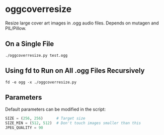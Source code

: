 # oggcoverresize

Resize large cover art images in .ogg audio files. Depends on mutagen and
PIL/Pillow.

## On a Single File

```
./oggcoverresize.py test.ogg
````

## Using fd to Run on All .ogg Files Recursively

```
fd -e ogg -x ./oggcoverresize.py
```

## Parameters
Default parameters can be modified in the script:

```python
SIZE = (256, 256)      # Target size
SIZE_MIN = (512, 512)  # Don't touch images smaller than this
JPEG_QUALITY = 90
```
